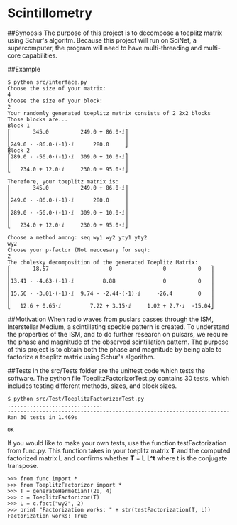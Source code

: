 # Scintillometry

##Synopsis
The purpose of this project is to decompose a toeplitz matrix using Schur's algoritm. Because this project will run on SciNet, a supercomputer, the program will need to have multi-threading and multi-core capabilities. 

##Example
```
$ python src/interface.py
Choose the size of your matrix:
4
Choose the size of your block:
2
Your randomly generated toeplitz matrix consists of 2 2x2 blocks
Those blocks are...
Block 1
⎡       345.0          249.0 + 86.0⋅ⅈ⎤
⎢                                    ⎥
⎣249.0 - -86.0⋅(-1)⋅ⅈ      280.0     ⎦
Block 2
⎡289.0 - -56.0⋅(-1)⋅ⅈ  309.0 + 10.0⋅ⅈ⎤
⎢                                    ⎥
⎣   234.0 + 12.0⋅ⅈ     230.0 + 95.0⋅ⅈ⎦

Therefore, your toeplitz matrix is:
⎡       345.0          249.0 + 86.0⋅ⅈ⎤
⎢                                    ⎥
⎢249.0 - -86.0⋅(-1)⋅ⅈ      280.0     ⎥
⎢                                    ⎥
⎢289.0 - -56.0⋅(-1)⋅ⅈ  309.0 + 10.0⋅ⅈ⎥
⎢                                    ⎥
⎣   234.0 + 12.0⋅ⅈ     230.0 + 95.0⋅ⅈ⎦

Choose a method among: seq wy1 wy2 yty1 yty2
wy2
Choose your p-factor (Not neccesary for seq):
2
The cholesky decomposition of the generated Toeplitz Matrix:
⎡       18.57                   0                0          0   ⎤
⎢                                                               ⎥
⎢13.41 - -4.63⋅(-1)⋅ⅈ         8.88               0          0   ⎥
⎢                                                               ⎥
⎢15.56 - -3.01⋅(-1)⋅ⅈ  9.74 - -2.44⋅(-1)⋅ⅈ     -26.4        0   ⎥
⎢                                                               ⎥
⎣   12.6 + 0.65⋅ⅈ         7.22 + 3.15⋅ⅈ     1.02 + 2.7⋅ⅈ  -15.04⎦
```
##Motivation
When radio waves from puslars passes through the ISM, Interstellar Medium, a scintillating speckle pattern is created. To understand the properties of the ISM, and to do further research on pulsars, we require the phase and magnitude of the observed scintillation pattern. The purpose of this project is to obtain both the phase and magnitude by being able to factorize a toeplitz matrix using Schur's algorithm. 

##Tests
In the src/Tests folder are the unittest code which tests the software. The python file ToeplitzFactorizorTest.py contains 30 tests, which includes testing different methods, sizes, and block sizes.
```
$ python src/Test/ToeplitzFactorizorTest.py 
..............................
----------------------------------------------------------------------
Ran 30 tests in 1.469s

OK
```

If you would like to make your own tests, use the function testFactorization from func.py. This function takes in your toeplitz matrix **T** and the computed factorized matrix **L** and confirms whether **T** = **L** **L^t** where t is the conjugate transpose.
```
>>> from func import *
>>> from ToeplitzFactorizor import *
>>> T = generateHermetianT(20, 4)
>>> c = ToeplitzFactorizor(T)
>>> L = c.fact("wy2", 2)
>>> print "Factorization works: " + str(testFactorization(T, L))
Factorization works: True

```


